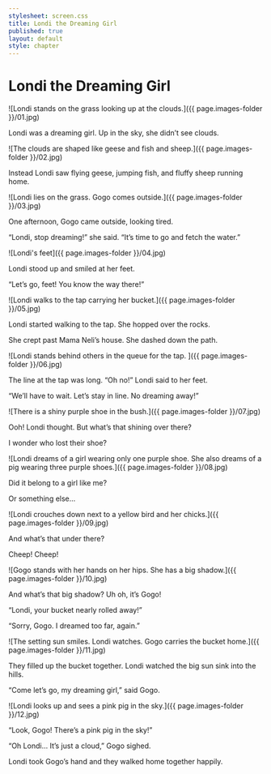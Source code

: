 ```yaml
---
stylesheet: screen.css
title: Londi the Dreaming Girl
published: true
layout: default
style: chapter
---
```


# Londi the Dreaming Girl

![Londi stands on the grass looking up at the clouds.]({{ page.images-folder }}/01.jpg)

Londi was a dreaming girl. Up in the sky, she didn’t see clouds.

![The clouds are shaped like geese and fish and sheep.]({{ page.images-folder }}/02.jpg)

Instead Londi saw flying geese, jumping fish, and fluffy sheep running home.

![Londi lies on the grass. Gogo comes outside.]({{ page.images-folder }}/03.jpg)

One afternoon, Gogo came outside, looking tired.

“Londi, stop dreaming!” she said. “It’s time to go and fetch the water.”

![Londi's feet]({{ page.images-folder }}/04.jpg)

Londi stood up and smiled at her feet.

“Let’s go, feet! You know the way there!”

![Londi walks to the tap carrying her bucket.]({{ page.images-folder }}/05.jpg)

Londi started walking to the tap. She hopped over the rocks.

She crept past Mama Neli’s house. She dashed down the path.

![Londi stands behind others in the queue for the tap. ]({{ page.images-folder }}/06.jpg)

The line at the tap was long. “Oh no!” Londi said to her feet. 

“We’ll have to wait. Let’s stay in line. No dreaming away!”

![There is a shiny purple shoe in the bush.]({{ page.images-folder }}/07.jpg)

Ooh! Londi thought. But what’s that shining over there? 

I wonder who lost their shoe?

![Londi dreams of a girl wearing only one purple shoe. She also dreams of a pig wearing three purple shoes.]({{ page.images-folder }}/08.jpg)

Did it belong to a girl like me? 

Or something else...

![Londi crouches down next to a yellow bird and her chicks.]({{ page.images-folder }}/09.jpg)

And what’s that under there?

Cheep! Cheep!

![Gogo stands with her hands on her hips. She has a big shadow.]({{ page.images-folder }}/10.jpg)

And what’s that big shadow? Uh oh, it’s Gogo!

“Londi, your bucket nearly rolled away!”

“Sorry, Gogo. I dreamed too far, again.”

![The setting sun smiles. Londi watches. Gogo carries the bucket home.]({{ page.images-folder }}/11.jpg)

They filled up the bucket together. Londi watched the big sun sink into the hills.

“Come let’s go, my dreaming girl,” said Gogo.

![Londi looks up and sees a pink pig in the sky.]({{ page.images-folder }}/12.jpg)

“Look, Gogo! There’s a pink pig in the sky!”

“Oh Londi... It’s just a cloud,” Gogo sighed.

Londi took Gogo’s hand and they walked home together happily.
